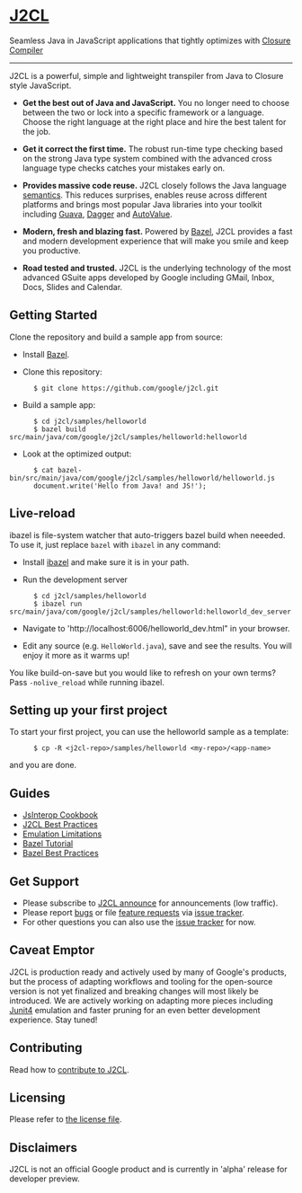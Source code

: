 # [J2CL](http://j2cl.io)

Seamless Java in JavaScript applications that tightly optimizes with
[Closure Compiler](https://github.com/google/closure-compiler)

---
J2CL is a powerful, simple and lightweight transpiler from Java to Closure style
JavaScript.

* **Get the best out of Java and JavaScript.** You no longer need to choose between
the two or lock into a specific framework or a language. Choose the right language
at the right place and hire the best talent for the job.

* **Get it correct the first time.** The robust run-time type checking based on
the strong Java type system combined with the advanced cross language type checks
catches your mistakes early on.

* **Provides massive code reuse.** J2CL closely follows the Java language
[semantics](docs/limitations.md). This reduces surprises, enables reuse across
different platforms and brings most popular Java libraries into your toolkit
including [Guava](https://github.com/google/guava), [Dagger](https://google.github.io/dagger/)
and [AutoValue](https://github.com/google/auto/tree/master/value).

* **Modern, fresh and blazing fast.** Powered by [Bazel](https://bazel.build/),
J2CL provides a fast and modern development experience that will make you smile
and keep you productive.

* **Road tested and trusted.** J2CL is the underlying technology of the most
advanced GSuite apps developed by Google including GMail, Inbox, Docs, Slides
and Calendar.


Getting Started
---
Clone the repository and build a sample app from source:

- Install [Bazel](https://bazel.build/versions/master/docs/install.html).

- Clone this repository:

```shell
      $ git clone https://github.com/google/j2cl.git
```

- Build a sample app:

```shell
      $ cd j2cl/samples/helloworld
      $ bazel build src/main/java/com/google/j2cl/samples/helloworld:helloworld
```

- Look at the optimized output:

```shell
      $ cat bazel-bin/src/main/java/com/google/j2cl/samples/helloworld/helloworld.js
      document.write('Hello from Java! and JS!');
```


Live-reload
---
ibazel is file-system watcher that auto-triggers bazel build when neeeded.
To use it, just replace ```bazel``` with ```ibazel``` in any command:

- Install [ibazel](https://github.com/bazelbuild/bazel-watcher#installation) and make sure it is in your path.

- Run the development server

```shell
      $ cd j2cl/samples/helloworld
      $ ibazel run src/main/java/com/google/j2cl/samples/helloworld:helloworld_dev_server
```
- Navigate to 'http://localhost:6006/helloworld_dev.html" in your browser.

- Edit any source (e.g. ```HelloWorld.java```), save and see the results.
You will enjoy it more as it warms up!

You like build-on-save but you would like to refresh on your own terms?
Pass ```-nolive_reload``` while running ibazel.


Setting up your first project
---
To start your first project, you can use the helloworld sample as a template:

```shell
      $ cp -R <j2cl-repo>/samples/helloworld <my-repo>/<app-name>
```

and you are done.


Guides
------
- [JsInterop Cookbook](docs/jsinterop-by-example.md)
- [J2CL Best Practices](docs/best-practices.md)
- [Emulation Limitations](docs/limitations.md)
- [Bazel Tutorial](https://docs.bazel.build/versions/master/tutorial/java.html)
- [Bazel Best Practices](https://docs.bazel.build/versions/master/best-practices.html)


Get Support
------
- Please subscribe to [J2CL announce](http://groups.google.com/forum/#!forum/j2cl-announce) for announcements (low traffic).
- Please report [bugs](https://github.com/google/j2cl/issues/new?template=bug_report.md&labels=bug)
or file [feature requests](https://github.com/google/j2cl/issues/new?template=feature_request.md&labels=enhancement)
via [issue tracker](https://github.com/google/j2cl/issues).
- For other questions you can also use the [issue tracker](https://github.com/google/j2cl/issues/new?template=question.md&labels=question) for now.


Caveat Emptor
-------------
J2CL is production ready and actively used by many of Google's products, but the
process of adapting workflows and tooling for the open-source version is not yet
finalized and breaking changes will most likely be introduced.
We are actively working on adapting more pieces including
[Junit4](https://junit.org/junit4/) emulation and faster pruning for an even
better development experience.
Stay tuned!

Contributing
------------
Read how to [contribute to J2CL](CONTRIBUTING.md).

Licensing
---------
Please refer to [the license file](LICENSE).

Disclaimers
-----------
J2CL is not an official Google product and is currently in 'alpha' release for developer preview.
